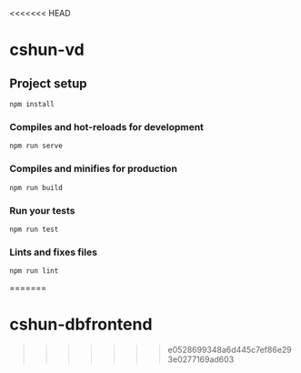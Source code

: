 <<<<<<< HEAD
# cshun-vd

## Project setup
```
npm install
```

### Compiles and hot-reloads for development
```
npm run serve
```

### Compiles and minifies for production
```
npm run build
```

### Run your tests
```
npm run test
```

### Lints and fixes files
```
npm run lint
```
=======
# cshun-dbfrontend
>>>>>>> e0528699348a6d445c7ef86e293e0277169ad603
